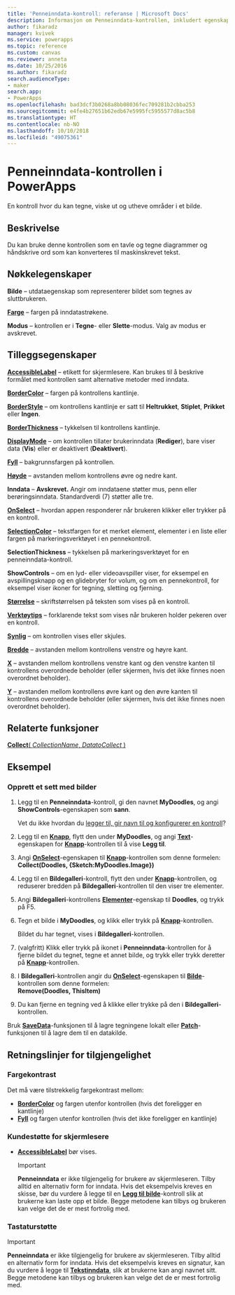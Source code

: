 ```yaml
---
title: 'Penneinndata-kontroll: referanse | Microsoft Docs'
description: Informasjon om Penneinndata-kontrollen, inkludert egenskaper og eksempler
author: fikaradz
manager: kvivek
ms.service: powerapps
ms.topic: reference
ms.custom: canvas
ms.reviewer: anneta
ms.date: 10/25/2016
ms.author: fikaradz
search.audienceType:
- maker
search.app:
- PowerApps
ms.openlocfilehash: bad3dcf3b0268a8bb08036fec709281b2cbba253
ms.sourcegitcommit: e4fe4b27651b62edb67e5995fc5955577d8ac5b8
ms.translationtype: HT
ms.contentlocale: nb-NO
ms.lasthandoff: 10/10/2018
ms.locfileid: "49075361"
---
```

# <a name="pen-input-control-in-powerapps"></a>Penneinndata-kontrollen i PowerApps
En kontroll hvor du kan tegne, viske ut og utheve områder i et bilde.

## <a name="description"></a>Beskrivelse
Du kan bruke denne kontrollen som en tavle og tegne diagrammer og håndskrive ord som kan konverteres til maskinskrevet tekst.

## <a name="key-properties"></a>Nøkkelegenskaper
**Bilde** – utdataegenskap som representerer bildet som tegnes av sluttbrukeren.

**[Farge](properties-color-border.md)** – fargen på inndatastrøkene.

**Modus** – kontrollen er i **Tegne**- eller **Slette**-modus.  Valg av modus er avskrevet.

## <a name="additional-properties"></a>Tilleggsegenskaper
**[AccessibleLabel](properties-accessibility.md)** – etikett for skjermlesere. Kan brukes til å beskrive formålet med kontrollen samt alternative metoder med inndata.

**[BorderColor](properties-color-border.md)** – fargen på kontrollens kantlinje.

**[BorderStyle](properties-color-border.md)** – om kontrollens kantlinje er satt til **Heltrukket**, **Stiplet**, **Prikket** eller **Ingen**.

**[BorderThickness](properties-color-border.md)** – tykkelsen til kontrollens kantlinje.

**[DisplayMode](properties-core.md)** – om kontrollen tillater brukerinndata (**Rediger**), bare viser data (**Vis**) eller er deaktivert (**Deaktivert**).

**[Fyll](properties-color-border.md)** – bakgrunnsfargen på kontrollen.

**[Høyde](properties-size-location.md)** – avstanden mellom kontrollens øvre og nedre kant.

**Inndata** – **Avskrevet.** Angir om inndataene støtter mus, penn eller berøringsinndata.  Standardverdi (7) støtter alle tre.

**[OnSelect](properties-core.md)** – hvordan appen responderer når brukeren klikker eller trykker på en kontroll.

**[SelectionColor](properties-color-border.md)** – tekstfargen for et merket element, elementer i en liste eller fargen på markeringsverktøyet i en pennekontroll.

**SelectionThickness** – tykkelsen på markeringsverktøyet for en penneinndata-kontroll.

**ShowControls** – om en lyd- eller videoavspiller viser, for eksempel en avspillingsknapp og en glidebryter for volum, og om en pennekontroll, for eksempel viser ikoner for tegning, sletting og fjerning.

**[Størrelse](properties-text.md)** – skriftstørrelsen på teksten som vises på en kontroll.

**[Verktøytips](properties-core.md)** – forklarende tekst som vises når brukeren holder pekeren over en kontroll.

**[Synlig](properties-core.md)** – om kontrollen vises eller skjules.

**[Bredde](properties-size-location.md)** – avstanden mellom kontrollens venstre og høyre kant.

**[X](properties-size-location.md)** – avstanden mellom kontrollens venstre kant og den venstre kanten til kontrollens overordnede beholder (eller skjermen, hvis det ikke finnes noen overordnet beholder).

**[Y](properties-size-location.md)** – avstanden mellom kontrollens øvre kant og den øvre kanten til kontrollens overordnede beholder (eller skjermen, hvis det ikke finnes noen overordnet beholder).

## <a name="related-functions"></a>Relaterte funksjoner
[**Collect**( *CollectionName*, *DatatoCollect* )](../functions/function-clear-collect-clearcollect.md)

## <a name="example"></a>Eksempel
### <a name="create-a-set-of-images"></a>Opprett et sett med bilder
1. Legg til en **Penneinndata**-kontroll, gi den navnet **MyDoodles**, og angi **ShowControls**-egenskapen som **sann**.
   
    Vet du ikke hvordan du [legger til, gir navn til og konfigurerer en kontroll](../add-configure-controls.md)?
2. Legg til en **[Knapp](control-button.md)**, flytt den under **MyDoodles**, og angi **[Text](properties-core.md)**-egenskapen for **[Knapp](control-button.md)**-kontrollen til å vise **Legg til**.
3. Angi **[OnSelect](properties-core.md)**-egenskapen til **[Knapp](control-button.md)**-kontrollen som denne formelen:<br>
   **Collect(Doodles, {Sketch:MyDoodles.Image})**
4. Legg til en **Bildegalleri**-kontroll, flytt den under **[Knapp](control-button.md)**-kontrollen, og reduserer bredden på **Bildegalleri**-kontrollen til den viser tre elementer.
5. Angi **Bildegalleri**-kontrollens **[Elementer](properties-core.md)**-egenskap til **Doodles**, og trykk på F5.
6. Tegn et bilde i **MyDoodles**, og klikk eller trykk på **[Knapp](control-button.md)**-kontrollen.
   
    Bildet du har tegnet, vises i **Bildegalleri**-kontrollen.
7. (valgfritt) Klikk eller trykk på ikonet i **Penneinndata**-kontrollen for å fjerne bildet du tegnet, tegne et annet bilde, og trykk eller trykk deretter på **[Knapp](control-button.md)**-kontrollen.
8. I **Bildegalleri**-kontrollen angir du **[OnSelect](properties-core.md)**-egenskapen til **[Bilde](control-image.md)**-kontrollen som denne formelen:<br>
   **Remove(Doodles, ThisItem)**
9. Du kan fjerne en tegning ved å klikke eller trykke på den i **Bildegalleri**-kontrollen.

Bruk **[SaveData](../functions/function-savedata-loaddata.md)**-funksjonen til å lagre tegningene lokalt eller **[Patch](../functions/function-patch.md)**-funksjonen til å lagre dem til en datakilde.


## <a name="accessibility-guidelines"></a>Retningslinjer for tilgjengelighet
### <a name="color-contrast"></a>Fargekontrast
Det må være tilstrekkelig fargekontrast mellom:
* **[BorderColor](properties-color-border.md)** og fargen utenfor kontrollen (hvis det foreligger en kantlinje)
* **[Fyll](properties-color-border.md)** og fargen utenfor kontrollen (hvis det ikke foreligger en kantlinje)

### <a name="screen-reader-support"></a>Kundestøtte for skjermlesere
* **[AccessibleLabel](properties-accessibility.md)** bør vises.

    > [!IMPORTANT]
  > **Penneinndata** er ikke tilgjengelig for brukere av skjermleseren. Tilby alltid en alternativ form for inndata. Hvis det eksempelvis kreves en skisse, bør du vurdere å legge til en **[Legg til bilde](control-add-picture.md)**-kontroll slik at brukerne kan laste opp et bilde. Begge metodene kan tilbys og brukeren kan velge det de er mest fortrolig med.

### <a name="keyboard-support"></a>Tastaturstøtte

> [!IMPORTANT]
> **Penneinndata** er ikke tilgjengelig for brukere av skjermleseren. Tilby alltid en alternativ form for inndata. Hvis det eksempelvis kreves en signatur, kan du vurdere å legge til **[Tekstinndata](control-text-input.md)**, slik at brukerne kan angi navnet sitt. Begge metodene kan tilbys og brukeren kan velge det de er mest fortrolig med.
